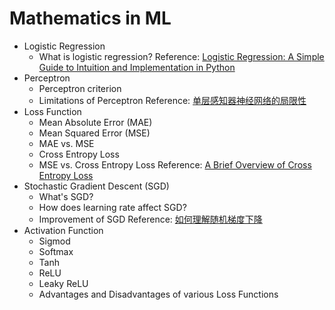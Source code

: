 # Mathematics in ML
+ Logistic Regression
   + What is logistic regression?
  Reference: [Logistic Regression: A Simple Guide to Intuition and Implementation in Python](https://pub.towardsai.net/logistic-regression-a-simple-guide-to-intuition-and-implementation-in-python-1beebb88a871)
+ Perceptron
  + Perceptron criterion
  + Limitations of Perceptron
  Reference: [单层感知器神经网络的局限性](https://blog.csdn.net/ashyyyy/article/details/144050521)
+ Loss Function
  + Mean Absolute Error (MAE)
  + Mean Squared Error (MSE)
  + MAE vs. MSE
  + Cross Entropy Loss
  + MSE vs. Cross Entropy Loss
  Reference: [A Brief Overview of Cross Entropy Loss](https://medium.com/@chris.p.hughes10/a-brief-overview-of-cross-entropy-loss-523aa56b75d5)
+ Stochastic Gradient Descent (SGD)
  + What's SGD?
  + How does learning rate affect SGD?
  + Improvement of SGD
  Reference: [如何理解随机梯度下降](https://www.zhihu.com/question/264189719?sort=created)
+ Activation Function
  + Sigmod
  + Softmax
  + Tanh
  + ReLU
  + Leaky ReLU
  + Advantages and Disadvantages of various Loss Functions